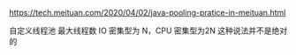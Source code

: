 
https://tech.meituan.com/2020/04/02/java-pooling-pratice-in-meituan.html

自定义线程池 最大线程数 IO 密集型为 N，CPU 密集型为2N 这种说法并不是绝对的
